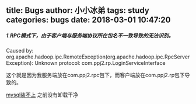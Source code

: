 title: Bugs
author: 小小冰弟
tags: study
categories: bugs
date: 2018-03-01 10:47:20
---
##### 1.RPC模式下，由于客户端与服务端协议所在包名不一致导致的无法识别。
   Caused by: org.apache.hadoop.ipc.RemoteException(org.apache.hadoop.ipc.RpcServerException): Unknown protocol: com.ppj2.rp.LoginServiceInterface

这个就是因为我服务端放在com.ppj2.rpc包下，而客户端放在com.ppj2.rp包下导致的。

[mysql装不上](https://www.cnblogs.com/qianzf/p/7078436.html) 之前没有卸载干净  